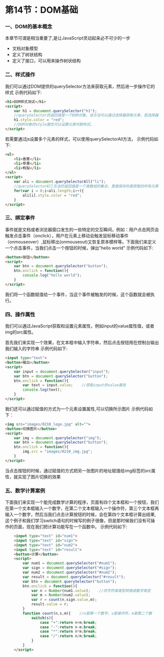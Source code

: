 # 第14节：DOM基础

### 一、DOM的基本概念
本章节可谓是相当重要了,是让JavaScript灵动起来必不可少的一步

* 文档对象模型
* 定义了树状结构
* 定义了接口，可以用来操作树状结构

### 二、样式操作
我们可以通过DOM提供的querySelector方法来获取元素，然后进一步操作它的样式
示例代码如下:

``` html
<h1>DOM样式测试</h1>
<script>
    var h1 = document.querySelector("h1");  
    //querySelector的返回值是一个DOM对象，该方法可以通过选择器获取元素，若选择器找到多个元素，则返回第一个。
    h1.style.color = "red"; 
    //DOM对象的style属性可以设置元素内联样式。
</script>
```

若需要通过js设置多个元素的样式，可以使用querySelectorAll方法，
示例代码如下:

``` html
<ul>
    <li>香蕉</li>
    <li>苹果</li>
    <li>鸭梨</li>
</ul>
<script>
    var ali = document.querySelectorAll("li");
    //querySelectorAll方法的返回值是一个类数组的集合，里面保存的是获取的所有元素，所以如果希望为每一个元素设置样式，需要遍历这个集合。
    for(var i = 0;i<ali.length;i++){
        ali[i].style.color = "red";
    }
</script>
```

### 三、绑定事件
事件就是文档或者浏览器窗口发生的一些特定的交互瞬间，例如：用户点击网页会触发点击事件（onclick），用户在元素上移动会触发鼠标移动事件（onmouseover）,鼠标移出(onmouseout)又恢复原本模样等。下面我们来定义一个点击事件，当我们点击一个按钮的时候，弹出"hello world"
示例代码如下:

``` html
<button>按钮</button>
<script>
    var btn = document.querySelector("button");
    btn.onclick = function(){
        console.log("hello world");
    }
</script>
```
我们将一个函数赋值给一个事件，当这个事件被触发的时候，这个函数就会被执行。

### 四、操作属性
我们可以通过JavaScript获取和设置元素属性，例如input的value属性值，或者img的src属性。

首先我们来实现一个效果，在文本框中输入字符串，然后点击按钮用在控制台输出我们输入的字符串
示例代码如下:

``` html
<input type="text">
<button>输出</button>
<script>
    var input = document.querySelector("input");
    var btn = document.querySelector("button");
    btn.onclick = function(){
        var text = input.value;    //获取input的value属性
        console.log(text);
    }
</script>
```
我们还可以通过赋值的方式为一个元素设置属性,可以切换所示图片
示例代码如下：

``` html
<img src="images/0210_logo.jpg" alt="">
<button>切换图片</button>
<script>
    var img = document.querySelector("img");
    var btn = document.querySelector("button");
    btn.onclick = function(){
        img.src = "images/0210_img.jpg";
    }
</script>
```
当点击按钮的时候，通过赋值的方式把另一张图片的地址赋值给img标签的src属性，就实现了图片切换的效果

### 五、数学计算案例
下面我们来实现一个能完成数学计算的程序，页面有四个文本框和一个按钮，我们在第一个文本框输入一个数字，在第二个文本框输入一个操作符，第三个文本框再输入一个数字，然后当我们点击计算按钮的时候，会在第四个文本框计算出结果,这个例子和我们学习switch语句的时候写的例子很像，但是那时候我们没有可操作的页面，现在我们把计算功能写在一个函数中。
示例代码如下:
``` html
    <input type="text" id="num1">
    <input type="text" id="sign">
    <input type="text" id="num2">
    <input type="text" id="result">
    <button>计算</button>
    <script>
        var num1 = document.querySelector("#num1");
        var sign = document.querySelector("#sign");
        var num2 = document.querySelector("#num2");
        var result = document.querySelector("#result");
        var btn = document.querySelector("button");
        btn.onclick = function(){
            var n = Number(num1.value);    //将字符串类型转换成数字类型
            var m = Number(num2.value);
            var r = count(n,sign.value,m);
            result.value = r;
        }
        function count(n,s,m){    //n是第一个数字，s是操作符，m是第二个数
            switch(s){
                case "+":return n+m;break;
                case "-":return n-m;break;
                case "*":return n*m;break;
                case "/":return n/m;break;
            }
        }
    </script>
```
